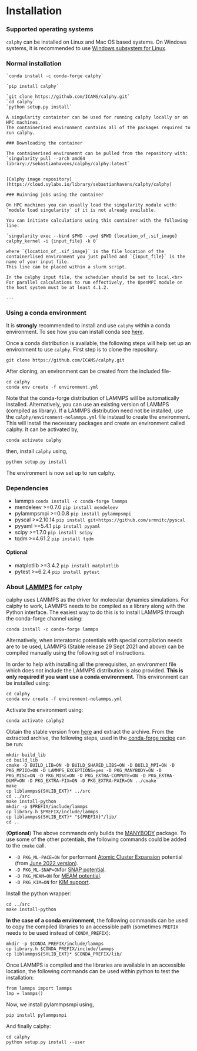 
# Installation

### Supported operating systems

`calphy` can be installed on Linux and Mac OS based systems. On Windows systems, it is recommended to use  [Windows subsystem for Linux](https://docs.microsoft.com/en-us/windows/wsl/install).

### Normal installation

```{tab} Conda
`conda install -c conda-forge calphy`
```

```{tab} pip
`pip install calphy`
```

```{tab} from repository
`git clone https://github.com/ICAMS/calphy.git`  
`cd calphy`  
`python setup.py install`
```

```{tab} Singularity
A singularity containter can be used for running calphy locally or on HPC machines.
The containerised environment contains all of the packages required to run calphy.

### Downloading the container

The containerised environemnt can be pulled from the repository with:       
`singularity pull --arch amd64 library://sebastianhavens/calphy/calphy:latest`


[Calphy image repository](https://cloud.sylabs.io/library/sebastianhavens/calphy/calphy)

### Ruinning jobs using the container

On HPC machines you can usually load the singularity module with:
`module load singularity` if it is not already available.

You can initiate calculations using this container with the following line:

`singularity exec --bind $PWD --pwd $PWD {location_of_.sif_image} calphy_kernel -i {input_file} -k 0`

where `{location_of_.sif_image}` is the file location of the containerlised environment you just pulled and `{input_file}` is the name of your input file.
This line can be placed within a slurm script.

In the calphy input file, the scheduler should be set to local.<br>
For parallel calculations to run effectively, the OpenMPI module on the host system must be at least 4.1.2.

---
```


### Using a conda environment

It is **strongly** recommended to install and use `calphy` within a conda environment. To see how you can install conda see [here](https://docs.conda.io/projects/conda/en/latest/user-guide/install/).

Once a conda distribution is available, the following steps will help set up an environment to use `calphy`. First step is to clone the repository.

```
git clone https://github.com/ICAMS/calphy.git
```

After cloning, an environment can be created from the included file-

```
cd calphy
conda env create -f environment.yml
```

Note that the conda-forge distribution of LAMMPS will be automatically installed. Alternatively, you can use an existing version of LAMMPS (compiled as library). If a LAMMPS distribution need not be installed, use the  `calphy/environment-nolammps.yml` file instead to create the environment.
This will install the necessary packages and create an environment called calphy. It can be activated by,

```
conda activate calphy
```

then, install `calphy` using,

```
python setup.py install
```
The environment is now set up to run calphy.

### Dependencies

- lammps                            `conda install -c conda-forge lammps`
- mendeleev           >=0.7.0       `pip install mendeleev`
- pylammpsmpi         >=0.0.8       `pip install pylammpsmpi`
- pyscal              >=2.10.14     `pip install git+https://github.com/srmnitc/pyscal`
- pyyaml              >=5.4.1       `pip install pyyaml`
- scipy               >=1.7.0       `pip install scipy`
- tqdm                >=4.61.2      `pip install tqdm`

#### Optional

- matplotlib          >=3.4.2       `pip install matplotlib`
- pytest              >=6.2.4       `pip install pytest`

### About [LAMMPS](https://www.lammps.org/) for `calphy`

calphy uses LAMMPS as the driver for molecular dynamics simulations. For calphy to work, LAMMPS needs to be compiled as a library along with the Python interface. The easiest way to do this is to install LAMMPS through the conda-forge channel using:

```
conda install -c conda-forge lammps
```

Alternatively, when interatomic potentials with special compilation needs are to be used, LAMMPS (Stable release 29 Sept 2021 and above) can be compiled manually using the following set of instructions.

In order to help with installing all the prerequisites, an environment file which does not include the LAMMPS distribution is also provided. **This is only required if you want use a conda environment.** This environment can be installed using:

```
cd calphy
conda env create -f environment-nolammps.yml
```

Activate the environment using:

```
conda activate calphy2
```

Obtain the stable version from [here](https://github.com/lammps/lammps/releases) and extract the archive. From the extracted archive, the following steps, used in the [conda-forge recipe](https://github.com/conda-forge/lammps-feedstock/blob/master/recipe/build.sh) can be run:

```
mkdir build_lib
cd build_lib
cmake -D BUILD_LIB=ON -D BUILD_SHARED_LIBS=ON -D BUILD_MPI=ON -D PKG_MPIIO=ON -D LAMMPS_EXCEPTIONS=yes -D PKG_MANYBODY=ON -D PKG_MISC=ON -D PKG_MISC=ON -D PKG_EXTRA-COMPUTE=ON -D PKG_EXTRA-DUMP=ON -D PKG_EXTRA-FIX=ON -D PKG_EXTRA-PAIR=ON ../cmake
make
cp liblammps${SHLIB_EXT}* ../src 
cd ../src
make install-python 
mkdir -p $PREFIX/include/lammps
cp library.h $PREFIX/include/lammps
cp liblammps${SHLIB_EXT}* "${PREFIX}"/lib/
cd ..
```

(**Optional**) The above commands only builds the [MANYBODY](https://docs.lammps.org/Packages_details.html#pkg-manybody) package. To use some of the other potentials, the following commands could be added to the `cmake` call.

- `-D PKG_ML-PACE=ON` for performant [Atomic Cluster Expansion](https://docs.lammps.org/Packages_details.html#pkg-ml-pace) potential (from [June 2022 version](https://github.com/lammps/lammps/releases/tag/patch_27Oct2021)).
- `-D PKG_ML-SNAP=ON`for [SNAP potential](https://docs.lammps.org/Packages_details.html#pkg-ml-snap).
- `-D PKG_MEAM=ON` for [MEAM potential](https://docs.lammps.org/Packages_details.html#meam-package).
- `-D PKG_KIM=ON` for [KIM support](https://docs.lammps.org/Packages_details.html#pkg-kim).

Install the python wrapper:

```
cd ../src
make install-python
```

**In the case of a conda environment**, the following commands can be used to copy the compiled libraries to an accessible path (sometimes `PREFIX` needs to be used instead of `CONDA_PREFIX`):

```
mkdir -p $CONDA_PREFIX/include/lammps
cp library.h $CONDA_PREFIX/include/lammps
cp liblammps${SHLIB_EXT}* $CONDA_PREFIX/lib/
```

Once LAMMPS is compiled and the libraries are available in an accessible location, the following commands can be used within python to test the installation:

```
from lammps import lammps
lmp = lammps()
```

Now, we install pylammpsmpi using,

```
pip install pylammpsmpi
```

And finally calphy:

```
cd calphy
python setup.py install --user
```









